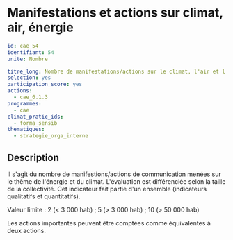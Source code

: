 # Manifestations et actions sur climat, air, énergie
```yaml
id: cae_54
identifiant: 54
unite: Nombre

titre_long: Nombre de manifestations/actions sur le climat, l'air et l'énergie par an
selection: yes
participation_score: yes
actions:
  - cae_6.1.3
programmes:
  - cae
climat_pratic_ids:
  - forma_sensib
thematiques:
  - strategie_orga_interne
```
## Description
Il s'agit du nombre de manifestions/actions de communication menées sur le thème de l'énergie et du climat. L'évaluation est différenciée selon la taille de la collectivité. Cet indicateur fait partie d'un ensemble (indicateurs qualitatifs et quantitatifs).

Valeur limite : 2 (< 3 000 hab) ; 5 (> 3 000 hab) ; 10 (> 50 000 hab)

Les actions importantes peuvent être comptées comme équivalentes à deux actions.



